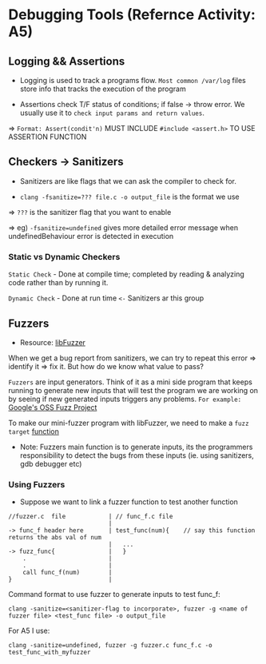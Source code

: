 # Debugging Tools (Refernce Activity: A5)

## Logging && Assertions

* Logging is used to track a programs flow. `Most common /var/log` files store info that tracks the execution of the program 

* Assertions check T/F status of conditions; if false -> throw error.  We usually use it to `check input params and return values`. 

=> `Format: Assert(condit'n)` MUST INCLUDE `#include <assert.h>` TO USE ASSERTION FUNCTION

## Checkers -> Sanitizers 

* Sanitizers are like flags that we can ask the compiler to check for. 

* `clang -fsanitize=??? file.c -o output_file` is the format we use

=> `???` is the sanitizer flag that you want to enable

=> eg) `-fsanitize=undefined` gives more detailed error message when undefinedBehaviour error is detected in execution

### Static vs Dynamic Checkers

`Static Check` - Done at compile time; completed by reading & analyzing code rather than by running it.

`Dynamic Check` - Done at run time `<-` Sanitizers ar this group

## Fuzzers

* Resource: [libFuzzer](https://llvm.org/docs/LibFuzzer.html)

When we get a bug report from sanitizers, we can try to repeat this error => identify it => fix it.  But how do we know 
what value to pass?  

`Fuzzers` are input generators.  Think of it as a mini side program that keeps running to generate new inputs that will 
test the program we are working on by seeing if new generated inputs triggers any problems. `For example:` [Google's OSS Fuzz Project](https://github.com/google/oss-fuzz)

To make our mini-fuzzer program with libFuzzer, we need to make a  `fuzz target` [function](https://llvm.org/docs/LibFuzzer.html#fuzz-target)

* Note: Fuzzers main function is to generate inputs, its the programmers responsibility to detect the bugs from these inputs (ie. using sanitizers, gdb debugger etc)

### Using Fuzzers

* Suppose we want to link a fuzzer function to test another function

```
//fuzzer.c  file            | // func_f.c file
                            |
-> func_f header here       | test_func(num){    // say this function returns the abs val of num
                            |   ...
-> fuzz_func{               |   }
    .                       |
    .                       |
    call func_f(num)        |
}                           |

```

Command format to use fuzzer to generate inputs to test func_f:

`clang -sanitize=<sanitizer-flag to incorporate>, fuzzer -g <name of fuzzer file> <test_func file> -o output_file`

For A5 I use: 

`clang -sanitize=undefined, fuzzer -g fuzzer.c func_f.c -o test_func_with_myfuzzer`